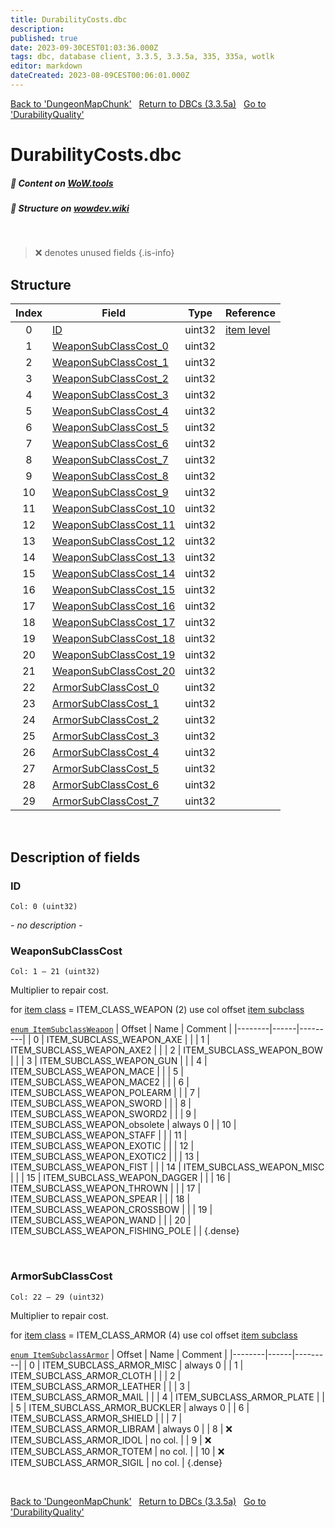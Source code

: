 ```yaml
---
title: DurabilityCosts.dbc
description:
published: true
date: 2023-09-30CEST01:03:36.000Z
tags: dbc, database client, 3.3.5, 3.3.5a, 335, 335a, wotlk
editor: markdown
dateCreated: 2023-08-09CEST00:06:01.000Z
---
```

<a href="https://trinitycore.info/files/DBC/335/dungeonmapchunk" class="mt-5 v-btn v-btn--depressed v-btn--flat v-btn--outlined theme--light v-size--default darkblue--text text--lighten-3"><span class="v-btn__content"><i aria-hidden="true" class="v-icon notranslate v-icon--left mdi mdi-arrow-left theme--light"></i><span>Back to 'DungeonMapChunk'</span></span></a>&nbsp;&nbsp;&nbsp;<a href="https://trinitycore.info/files/DBC/335/home" class="mt-5 v-btn v-btn--depressed v-btn--flat v-btn--outlined theme--light v-size--default darkblue--text text--lighten-3"><span class="v-btn__content"><i aria-hidden="true" class="v-icon notranslate v-icon--left mdi mdi-home-outline theme--light"></i><span>Return to DBCs (3.3.5a)</span></span></a>&nbsp;&nbsp;&nbsp;<a href="https://trinitycore.info/files/DBC/335/durabilityquality" class="mt-5 v-btn v-btn--depressed v-btn--flat v-btn--outlined theme--light v-size--default darkblue--text text--lighten-3"><span class="v-btn__content"><span>Go to 'DurabilityQuality'</span><i aria-hidden="true" class="v-icon notranslate v-icon--right mdi mdi-arrow-right theme--light"></i></span></a>

# DurabilityCosts.dbc
##### :open_book: Content on [WoW.tools](https://wow.tools/dbc/?dbc=durabilitycosts&build=3.3.5.12340)
##### :pencil: Structure on [wowdev.wiki](https://wowdev.wiki/DB/DurabilityCosts)
&nbsp;

> :x: denotes unused fields
{.is-info}


## Structure

| Index | Field | Type | Reference |
| :---: | --- | :---: | --- |
| 0 | [ID](#id) | uint32 | [item level](/database/335/world/item_template#itemlevel) |
| 1 | [WeaponSubClassCost_0](#weaponsubclasscost) | uint32 |  |
| 2 | [WeaponSubClassCost_1](#weaponsubclasscost) | uint32 |  |
| 3 | [WeaponSubClassCost_2](#weaponsubclasscost) | uint32 |  |
| 4 | [WeaponSubClassCost_3](#weaponsubclasscost) | uint32 |  |
| 5 | [WeaponSubClassCost_4](#weaponsubclasscost) | uint32 |  |
| 6 | [WeaponSubClassCost_5](#weaponsubclasscost) | uint32 |  |
| 7 | [WeaponSubClassCost_6](#weaponsubclasscost) | uint32 |  |
| 8 | [WeaponSubClassCost_7](#weaponsubclasscost) | uint32 |  |
| 9 | [WeaponSubClassCost_8](#weaponsubclasscost) | uint32 |  |
| 10 | [WeaponSubClassCost_9](#weaponsubclasscost) | uint32 |  |
| 11 | [WeaponSubClassCost_10](#weaponsubclasscost) | uint32 |  |
| 12 | [WeaponSubClassCost_11](#weaponsubclasscost) | uint32 |  |
| 13 | [WeaponSubClassCost_12](#weaponsubclasscost) | uint32 |  |
| 14 | [WeaponSubClassCost_13](#weaponsubclasscost) | uint32 |  |
| 15 | [WeaponSubClassCost_14](#weaponsubclasscost) | uint32 |  |
| 16 | [WeaponSubClassCost_15](#weaponsubclasscost) | uint32 |  |
| 17 | [WeaponSubClassCost_16](#weaponsubclasscost) | uint32 |  |
| 18 | [WeaponSubClassCost_17](#weaponsubclasscost) | uint32 |  |
| 19 | [WeaponSubClassCost_18](#weaponsubclasscost) | uint32 |  |
| 20 | [WeaponSubClassCost_19](#weaponsubclasscost) | uint32 |  |
| 21 | [WeaponSubClassCost_20](#weaponsubclasscost) | uint32 |  |
| 22 | [ArmorSubClassCost_0](#armorsubclasscost) | uint32 |  |
| 23 | [ArmorSubClassCost_1](#armorsubclasscost) | uint32 |  |
| 24 | [ArmorSubClassCost_2](#armorsubclasscost) | uint32 |  |
| 25 | [ArmorSubClassCost_3](#armorsubclasscost) | uint32 |  |
| 26 | [ArmorSubClassCost_4](#armorsubclasscost) | uint32 |  |
| 27 | [ArmorSubClassCost_5](#armorsubclasscost) | uint32 |  |
| 28 | [ArmorSubClassCost_6](#armorsubclasscost) | uint32 |  |
| 29 | [ArmorSubClassCost_7](#armorsubclasscost) | uint32 |  |
&nbsp;
## Description of fields

### ID
<code>Col: 0 (uint32)</code>

*- no description -*
&nbsp;

### WeaponSubClassCost
<code>Col: 1 &ndash; 21 (uint32)</code>

Multiplier to repair cost.

for [item class](/database/335/world/item_template#class) = ITEM_CLASS_WEAPON (2) use col offset [item subclass](/database/335/world/item_template#subclass)

[`enum ItemSubclassWeapon`](https://github.com/TrinityCore/TrinityCore/blob/3.3.5/src/server/game/Entities/Item/ItemTemplate.h#L347-L370)
| Offset | Name | Comment |
|--------|------|---------|
| 0 | ITEM_SUBCLASS_WEAPON_AXE |  |
| 1 | ITEM_SUBCLASS_WEAPON_AXE2 |  |
| 2 | ITEM_SUBCLASS_WEAPON_BOW |  |
| 3 | ITEM_SUBCLASS_WEAPON_GUN |  |
| 4 | ITEM_SUBCLASS_WEAPON_MACE |  |
| 5 | ITEM_SUBCLASS_WEAPON_MACE2 |  |
| 6 | ITEM_SUBCLASS_WEAPON_POLEARM |  |
| 7 | ITEM_SUBCLASS_WEAPON_SWORD |  |
| 8 | ITEM_SUBCLASS_WEAPON_SWORD2 |  |
| 9 | ITEM_SUBCLASS_WEAPON_obsolete | always 0 |
| 10 | ITEM_SUBCLASS_WEAPON_STAFF |  |
| 11 | ITEM_SUBCLASS_WEAPON_EXOTIC |  |
| 12 | ITEM_SUBCLASS_WEAPON_EXOTIC2 |  |
| 13 | ITEM_SUBCLASS_WEAPON_FIST |  |
| 14 | ITEM_SUBCLASS_WEAPON_MISC |  |
| 15 | ITEM_SUBCLASS_WEAPON_DAGGER |  |
| 16 | ITEM_SUBCLASS_WEAPON_THROWN |  |
| 17 | ITEM_SUBCLASS_WEAPON_SPEAR |  |
| 18 | ITEM_SUBCLASS_WEAPON_CROSSBOW |  |
| 19 | ITEM_SUBCLASS_WEAPON_WAND |  |
| 20 | ITEM_SUBCLASS_WEAPON_FISHING_POLE |  |
{.dense}

&nbsp;

### ArmorSubClassCost
<code>Col: 22 &ndash; 29 (uint32)</code>

Multiplier to repair cost.

for [item class](/database/335/world/item_template#class) = ITEM_CLASS_ARMOR (4) use col offset [item subclass](/database/335/world/item_template#subclass)

[`enum ItemSubclassArmor`](https://github.com/TrinityCore/TrinityCore/blob/3.3.5/src/server/game/Entities/Item/ItemTemplate.h#L393-L406)
| Offset | Name | Comment |
|--------|------|---------|
| 0 | ITEM_SUBCLASS_ARMOR_MISC | always 0 |
| 1 | ITEM_SUBCLASS_ARMOR_CLOTH |  |
| 2 | ITEM_SUBCLASS_ARMOR_LEATHER |  |
| 3 | ITEM_SUBCLASS_ARMOR_MAIL |  |
| 4 | ITEM_SUBCLASS_ARMOR_PLATE |  |
| 5 | ITEM_SUBCLASS_ARMOR_BUCKLER | always 0 |
| 6 | ITEM_SUBCLASS_ARMOR_SHIELD |  |
| 7 | ITEM_SUBCLASS_ARMOR_LIBRAM | always 0 |
| 8 | :x: ITEM_SUBCLASS_ARMOR_IDOL | no col. |
| 9 | :x: ITEM_SUBCLASS_ARMOR_TOTEM | no col. |
| 10 | :x: ITEM_SUBCLASS_ARMOR_SIGIL | no col. |
{.dense}

&nbsp;

<a href="https://trinitycore.info/files/DBC/335/dungeonmapchunk" class="mt-5 v-btn v-btn--depressed v-btn--flat v-btn--outlined theme--light v-size--default darkblue--text text--lighten-3"><span class="v-btn__content"><i aria-hidden="true" class="v-icon notranslate v-icon--left mdi mdi-arrow-left theme--light"></i><span>Back to 'DungeonMapChunk'</span></span></a>&nbsp;&nbsp;&nbsp;<a href="https://trinitycore.info/files/DBC/335/home" class="mt-5 v-btn v-btn--depressed v-btn--flat v-btn--outlined theme--light v-size--default darkblue--text text--lighten-3"><span class="v-btn__content"><i aria-hidden="true" class="v-icon notranslate v-icon--left mdi mdi-home-outline theme--light"></i><span>Return to DBCs (3.3.5a)</span></span></a>&nbsp;&nbsp;&nbsp;<a href="https://trinitycore.info/files/DBC/335/durabilityquality" class="mt-5 v-btn v-btn--depressed v-btn--flat v-btn--outlined theme--light v-size--default darkblue--text text--lighten-3"><span class="v-btn__content"><span>Go to 'DurabilityQuality'</span><i aria-hidden="true" class="v-icon notranslate v-icon--right mdi mdi-arrow-right theme--light"></i></span></a>
